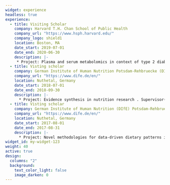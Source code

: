 ```yaml
---
widget: experience
headless: true
experience:
  - title: Visiting Scholar
    company: Harvard T.H. Chan School of Public Health
    company_url: "https://www.hsph.harvard.edu/"
    company_logo: shield1
    location: Boston, MA
    date_start: 2019-07-01
    date_end: 2020-06-30
    description: |-
     * Project: Plasma and serum metabolomics in context of type 2 diabetes risk. Supervisor: Prof. Frank B. Hu MD PhD 
  - title: Visting scholar
    company: German Institute of Human Nutrition Potsdam-Rehbruecke (DIfE)
    company_url: "https://www.dife.de/en/"
    location: Nuthetal, Germany
    date_start: 2018-07-01
    date_end: 2018-09-30
    description: |-
      * Project: Evidence synthesis in nutrition research . Supervisor(s): Prof. dr. Heiner Boeing, PD Dr. rer. nat. Lukas Schwingshackl, MSc
  - title: Visting scholar
    company: German Institute of Human Nutrition (DIfE) Potsdam-Rehbruecke(DIfE)
    company_url: "https://www.dife.de/en/"
    location: Nuthetal, Germany
    date_start: 2017-08-01
    date_end: 2017-08-31
    description: |-
      * Project: Novel methodologies for data-driven dietary patterns in nutrtional epidemiology. Supervisor: Prof. dr. Heiner Boeing
widget_id: my-widget-123
weight: 40
active: true
design:
  columns: "2"
  background:
    text_color_light: false
    image_darken: 0
---
```

